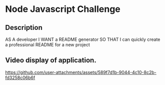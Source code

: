 # Node Javascript Challenge

## Description

AS A developer
I WANT a README generator
SO THAT I can quickly create a professional README for a new project


## Video display of application.

https://github.com/user-attachments/assets/589f7d1b-9044-4c10-8c2b-fd3258c06b6f

